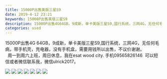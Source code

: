 ```yaml
---
title: 15000P出售美版三星S9
date: 2019-4-12 23:21
keywords: 15000P出售美版三星S9
description: 15000P出售4G64GB，9成新，单卡美版三星S9,国行系统，三网4G，无任何毛病，带手机壳，充电器，没有手机盒，需要用钱所以出售，不议价谢谢。  周一到周六上班，周日休息，我在esatwoodcity.手机09565826146  可
categories: used
---
```

<td class="t_f" id="postmessage_3479537">

15000P出售4G 64GB，9成新，单卡美版三星S9,国行系统，三网4G，无任何毛病，带手机壳，充电器，没有手机盒，需要用钱所以出售，不议价谢谢。<br/>
  周一到周六上班，周日休息，我在esat wood city. 手机09565826146  可以短信或者微信联系我，微信ulrick2017。<br/>

<img aid="1139003" data-cf-modified-eb49df5dfa4ab3907606153f-="" file="data/attachment/forum/201904/12/232016ofy4nfidcpyr6n0c.jpg.thumb.jpg" id="aimg_1139003" inpost="1" onclick="" onmouseover="" src="http://www.flw.ph/data/attachment/forum/201904/12/232016ofy4nfidcpyr6n0c.jpg" style="cursor:pointer" zoomfile="data/attachment/forum/201904/12/232016ofy4nfidcpyr6n0c.jpg"/>



<img aid="1139002" data-cf-modified-eb49df5dfa4ab3907606153f-="" file="data/attachment/forum/201904/12/232013q1ttxzyx0xv9tra0.jpg.thumb.jpg" id="aimg_1139002" inpost="1" onclick="" onmouseover="" src="http://www.flw.ph/data/attachment/forum/201904/12/232013q1ttxzyx0xv9tra0.jpg" style="cursor:pointer" zoomfile="data/attachment/forum/201904/12/232013q1ttxzyx0xv9tra0.jpg"/>



<img aid="1139001" data-cf-modified-eb49df5dfa4ab3907606153f-="" file="data/attachment/forum/201904/12/232011xfkixqpq9kvvngxf.jpg.thumb.jpg" id="aimg_1139001" inpost="1" onclick="" onmouseover="" src="http://www.flw.ph/data/attachment/forum/201904/12/232011xfkixqpq9kvvngxf.jpg" style="cursor:pointer" zoomfile="data/attachment/forum/201904/12/232011xfkixqpq9kvvngxf.jpg"/>



<img aid="1139000" data-cf-modified-eb49df5dfa4ab3907606153f-="" file="data/attachment/forum/201904/12/232007z587zqk7jpjhkz80.jpg.thumb.jpg" id="aimg_1139000" inpost="1" onclick="" onmouseover="" src="http://www.flw.ph/data/attachment/forum/201904/12/232007z587zqk7jpjhkz80.jpg" style="cursor:pointer" zoomfile="data/attachment/forum/201904/12/232007z587zqk7jpjhkz80.jpg"/>



<img aid="1138999" data-cf-modified-eb49df5dfa4ab3907606153f-="" file="data/attachment/forum/201904/12/232003wbdlqu8l8ud4lydl.jpg.thumb.jpg" id="aimg_1138999" inpost="1" onclick="" onmouseover="" src="http://www.flw.ph/data/attachment/forum/201904/12/232003wbdlqu8l8ud4lydl.jpg" style="cursor:pointer" zoomfile="data/attachment/forum/201904/12/232003wbdlqu8l8ud4lydl.jpg"/>



<img aid="1138998" data-cf-modified-eb49df5dfa4ab3907606153f-="" file="data/attachment/forum/201904/12/231959pbmksu5v3brmvsoh.jpg.thumb.jpg" id="aimg_1138998" inpost="1" onclick="" onmouseover="" src="http://www.flw.ph/data/attachment/forum/201904/12/231959pbmksu5v3brmvsoh.jpg" style="cursor:pointer" zoomfile="data/attachment/forum/201904/12/231959pbmksu5v3brmvsoh.jpg"/>



<img aid="1138997" data-cf-modified-eb49df5dfa4ab3907606153f-="" file="data/attachment/forum/201904/12/231955knipvk6vnuiwpttw.jpg.thumb.jpg" id="aimg_1138997" inpost="1" onclick="" onmouseover="" src="http://www.flw.ph/data/attachment/forum/201904/12/231955knipvk6vnuiwpttw.jpg" style="cursor:pointer" zoomfile="data/attachment/forum/201904/12/231955knipvk6vnuiwpttw.jpg"/>


<br/>
<br/>
<br/>
</td>
